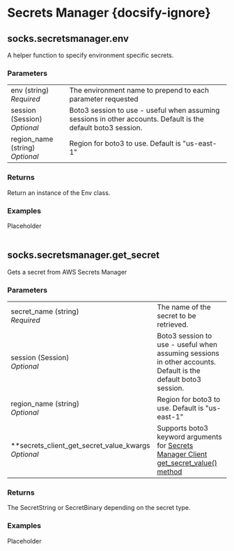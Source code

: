 # Secrets Manager {docsify-ignore}

## socks.secretsmanager.env  
A helper function to specify environment specific secrets.

### Parameters  
<table>
<tr>
  <td>env (string)<br/>
    <i>Required</i>
  </td>
  <td>The environment name to prepend to each parameter requested</td>
</tr>
<tr>
  <td>session (Session)<br/>
    <i>Optional</i>
  </td>
  <td>Boto3 session to use - useful when assuming sessions in other accounts. Default is the default boto3 session.</td>
</tr>
<tr>
  <td>region_name (string)<br/>
    <i>Optional</i>
  </td>
  <td>Region for boto3 to use. Default is "us-east-1"</td>
</tr>
</table>

### Returns  
Return an instance of the Env class. 

### Examples
Placeholder
<br/>
<br/>

## socks.secretsmanager.get_secret
Gets a secret from AWS Secrets Manager

### Parameters
<table>
<tr>
  <td>secret_name (string)<br/>
    <i>Required</i>
  </td>
  <td>The name of the secret to be retrieved.</td>
</tr>
<tr>
  <td>session (Session)<br/>
    <i>Optional</i>
  </td>
  <td>Boto3 session to use - useful when assuming sessions in other accounts. Default is the default boto3 session.</td>
</tr>
<tr>
  <td>region_name (string)<br/>
    <i>Optional</i>
  </td>
  <td>Region for boto3 to use. Default is "us-east-1"</td>
</tr>
<tr>
  <td>**secrets_client_get_secret_value_kwargs<br/>
    <i>Optional</i>
  </td>
  <td>Supports boto3 keyword arguments for <a href="https://boto3.amazonaws.com/v1/documentation/api/latest/reference/services/secretsmanager.html#SecretsManager.Client.get_secret_value">Secrets Manager Client get_secret_value() method</a></td>
</tr>
</table>  

### Returns  
The SecretString or SecretBinary depending on the secret type.

### Examples
Placeholder